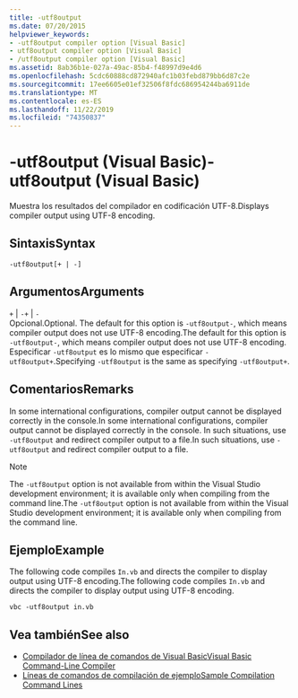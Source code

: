 ```yaml
---
title: -utf8output
ms.date: 07/20/2015
helpviewer_keywords:
- -utf8output compiler option [Visual Basic]
- utf8output compiler option [Visual Basic]
- /utf8output compiler option [Visual Basic]
ms.assetid: 8ab36b1e-027a-49ac-85b4-f48997d9e4d6
ms.openlocfilehash: 5cdc60888cd872940afc1b03febd879bb6d87c2e
ms.sourcegitcommit: 17ee6605e01ef32506f8fdc686954244ba6911de
ms.translationtype: MT
ms.contentlocale: es-ES
ms.lasthandoff: 11/22/2019
ms.locfileid: "74350837"
---
```

# <a name="-utf8output-visual-basic"></a><span data-ttu-id="995ed-102">-utf8output (Visual Basic)</span><span class="sxs-lookup"><span data-stu-id="995ed-102">-utf8output (Visual Basic)</span></span>
<span data-ttu-id="995ed-103">Muestra los resultados del compilador en codificación UTF-8.</span><span class="sxs-lookup"><span data-stu-id="995ed-103">Displays compiler output using UTF-8 encoding.</span></span>  
  
## <a name="syntax"></a><span data-ttu-id="995ed-104">Sintaxis</span><span class="sxs-lookup"><span data-stu-id="995ed-104">Syntax</span></span>  
  
```console  
-utf8output[+ | -]  
```  
  
## <a name="arguments"></a><span data-ttu-id="995ed-105">Argumentos</span><span class="sxs-lookup"><span data-stu-id="995ed-105">Arguments</span></span>  
 <span data-ttu-id="995ed-106">`+` &#124; `-`</span><span class="sxs-lookup"><span data-stu-id="995ed-106">`+` &#124; `-`</span></span>  
 <span data-ttu-id="995ed-107">Opcional.</span><span class="sxs-lookup"><span data-stu-id="995ed-107">Optional.</span></span> <span data-ttu-id="995ed-108">The default for this option is `-utf8output-`, which means compiler output does not use UTF-8 encoding.</span><span class="sxs-lookup"><span data-stu-id="995ed-108">The default for this option is `-utf8output-`, which means compiler output does not use UTF-8 encoding.</span></span> <span data-ttu-id="995ed-109">Especificar `-utf8output` es lo mismo que especificar `-utf8output+`.</span><span class="sxs-lookup"><span data-stu-id="995ed-109">Specifying `-utf8output` is the same as specifying `-utf8output+`.</span></span>  
  
## <a name="remarks"></a><span data-ttu-id="995ed-110">Comentarios</span><span class="sxs-lookup"><span data-stu-id="995ed-110">Remarks</span></span>  
 <span data-ttu-id="995ed-111">In some international configurations, compiler output cannot be displayed correctly in the console.</span><span class="sxs-lookup"><span data-stu-id="995ed-111">In some international configurations, compiler output cannot be displayed correctly in the console.</span></span> <span data-ttu-id="995ed-112">In such situations, use `-utf8output` and redirect compiler output to a file.</span><span class="sxs-lookup"><span data-stu-id="995ed-112">In such situations, use `-utf8output` and redirect compiler output to a file.</span></span>  
  
> [!NOTE]
> <span data-ttu-id="995ed-113">The `-utf8output` option is not available from within the Visual Studio development environment; it is available only when compiling from the command line.</span><span class="sxs-lookup"><span data-stu-id="995ed-113">The `-utf8output` option is not available from within the Visual Studio development environment; it is available only when compiling from the command line.</span></span>  
  
## <a name="example"></a><span data-ttu-id="995ed-114">Ejemplo</span><span class="sxs-lookup"><span data-stu-id="995ed-114">Example</span></span>  
 <span data-ttu-id="995ed-115">The following code compiles `In.vb` and directs the compiler to display output using UTF-8 encoding.</span><span class="sxs-lookup"><span data-stu-id="995ed-115">The following code compiles `In.vb` and directs the compiler to display output using UTF-8 encoding.</span></span>  
  
```console  
vbc -utf8output in.vb  
```  
  
## <a name="see-also"></a><span data-ttu-id="995ed-116">Vea también</span><span class="sxs-lookup"><span data-stu-id="995ed-116">See also</span></span>

- [<span data-ttu-id="995ed-117">Compilador de línea de comandos de Visual Basic</span><span class="sxs-lookup"><span data-stu-id="995ed-117">Visual Basic Command-Line Compiler</span></span>](../../../visual-basic/reference/command-line-compiler/index.md)
- [<span data-ttu-id="995ed-118">Líneas de comandos de compilación de ejemplo</span><span class="sxs-lookup"><span data-stu-id="995ed-118">Sample Compilation Command Lines</span></span>](../../../visual-basic/reference/command-line-compiler/sample-compilation-command-lines.md)
